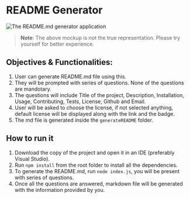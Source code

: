 # README Generator

![The README.md generator application](./asset/demo.gif)

> **Note**: The above mockup is not the true representation. Please try yourself for better experience.

## Objectives & Functionalities:

1. User can generate README.md file using this.
2. They will be prompted with series of questions. None of the questions are mandotary.
3. The questions will include Title of the project, Description, Installation, Usage, Contributing, Tests, License, Github and Email.
4. User will be asked to choose the license, if not selected anything, default license will be displayed along with the link and the badge.
5. The md file is generated inside the `generateREADME` folder.

## How to run it

1. Download the copy of the project and open it in an IDE (preferably Visual Studio).
2. Run `npm install` from the root folder to install all the dependencies.
3. To generate the README.md, run `node index.js`, you will be present with series of questions.
4. Once all the questions are answered, markdown file will be generated with the information provided by you.
